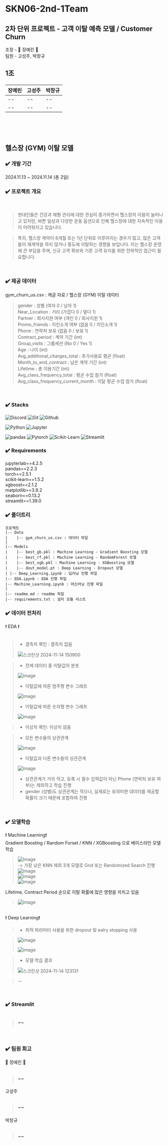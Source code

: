 # SKN06-2nd-1Team
## 2차 단위 프로젝트 - 고객 이탈 예측 모델 / Customer Churn  </br>
조장 - :crown: 장예린 :crown: </br>
팀원 - 고성주, 박창규 </br>

## 1조
###
| 장예린 | 고성주 | 박창규 |
| -- | -- | -- |
| -- | -- | -- |
| -- | -- | -- |

</br></br></br>

##  헬스장 (GYM) 이탈 모델

### ✔️ 개발 기간
2024.11.13 ~ 2024.11.14 (총 2일)
</br>

### ✔️ 프로젝트 개요
</br>

>  현대인들은 건강과 체형 관리에 대한 관심이 증가하면서 헬스장의 이용이 늘어나고 있지만, 바쁜 일상과 다양한 운동 옵션으로 인해 헬스장에 대한 지속적인 이용이 어려워지고 있습니다.

>  특히, 헬스장 계약이 6개월 또는 1년 단위로 이루어지는 경우가 많고, 많은 고객들이 재계약을 하지 않거나 중도에 이탈하는 경향을 보입니다. 이는 헬스장 운영에 큰 부담을 주며, 신규 고객 확보와 기존 고객 유지를 위한 전략적인 접근이 필요합니다.
</br>


### ✔️ 제공 데이터
gym_churn_us.csv : 캐글 자료 / 헬스장 (GYM) 이탈 데이터 </br>
> gender : 성별 (여자 0 / 남자 1) </br>
> Near_Location : 거리 (가깝다 0 / 멀다 1) </br>
> Partner : 회사지원 여부 (개인 0 / 회사지원 1) </br>
> Promo_friends : 지인소개 여부 (없음 0 / 지인소개 1) </br>
> Phone : 연락처 보유 (없음 0 / 보유 1) </br>
> Contract_period : 계약 기간 (int) </br>
> Group_visits : 그룹세션 (No 0 / Yes 1) </br>
> Age : 나이 (int) </br>
> Avg_additional_charges_total : 추가사용료 평균 (float) </br>
> Month_to_end_contract : 남은 계약 기간 (int) </br>
> Lifetime : 총 이용기간 (int) </br>
> Avg_class_frequency_total : 평균 수업 참가 (float) </br>
> Avg_class_frequency_current_month : 이달 평균 수업 참가 (float) </br>


</br>


### ✔️ Stacks
![Discord](https://img.shields.io/badge/discord-5865F2?style=for-the-badge&logo=discord&logoColor=white)
![Git](https://img.shields.io/badge/Git-F05032?style=for-the-badge&logo=Git&logoColor=white)
![Github](https://img.shields.io/badge/GitHub-181717?style=for-the-badge&logo=GitHub&logoColor=white)

![Python](https://img.shields.io/badge/python-3776AB?style=for-the-badge&logo=python&logoColor=white) 
![Jupyter](https://img.shields.io/badge/jupyter-F37626?style=for-the-badge&logo=jupyter&logoColor=white) 

![pandas](https://img.shields.io/badge/pandas-150458?style=for-the-badge&logo=pandas&logoColor=white)
![Pytorch](https://img.shields.io/badge/pytorch-EE4C2C?style=for-the-badge&logo=pytorch&logoColor=white) 
![Scikit-Learn](https://img.shields.io/badge/scikitlearn-F7931E?style=for-the-badge&logo=scikitlearn&logoColor=white) 
![Streamlit](https://img.shields.io/badge/streamlit-FF4B4B?style=for-the-badge&logo=streamlit&logoColor=white) 



### ✔️ Requirements

jupyterlab==4.2.5
</br>
pandas==2.2.3
</br>
torch==2.5.1
</br>
scikit-learn==1.5.2
</br>
xgboost==2.1.2
</br>
matplotlib==3.9.2
</br>
seaborn==0.13.2
</br>
streamlit==1.39.0
</br>


### ✔️ 폴더트리
```
프로젝트
|-- Data 
|    |-- gym_churn_us.csv : 데이터 파일
| 
|-- Models
|    |-- best_gb.pkl : Machine Learning - Gradient Boosting 모델
|    |-- best_rf.pkl : Machine Learning - RandomForest 모델
|    |-- best_xgb.pkl : Machine Learning - XGBoosting 모델
|    |-- dout_model.pt : Deep Learning - Dropout 모델
| |-- Deep_Learning.ipynb : 딥러닝 진행 파일
|-- EDA.ipynb : EDA 진행 파일
|-- Machine_Learning.ipynb : 머신러닝 진행 파일
|
|-- readme.md : readme 파일
|-- requirements.txt : 설치 모듈 리스트
```
### ✔️ 데이터 전처리 
❗️ EDA ❗️</br>
</br>

> - 결측치 확인 :  결측치 없음 
> 
> ![스크린샷 2024-11-14 150900](https://github.com/user-attachments/assets/390899e5-f850-4f24-a522-a999207884f3)



> - 전체 데이터 중 이탈값의 분포
>
> ![image](https://github.com/user-attachments/assets/9d30fe05-9959-4c33-9088-2ad49246b116)
>
>  - 이탈값에 따른 범주형 변수 그래프
>    
> ![image](https://github.com/user-attachments/assets/aaee7505-cd6f-4823-a096-cc4ef2b1dd3b)
>
> - 이탈값에 따른 숫자형 변수 그래프
>   
> ![image](https://github.com/user-attachments/assets/e4867480-1e5c-4d97-85a5-574d45f9f2de)

>
> 
> - 이상치 확인: 이상치 않음


> -  모든 변수들의 상관관계
>   
> ![image](https://github.com/user-attachments/assets/d8c2914d-ea58-4a19-b164-7fa775dfa032)
>
> - 이탈값과 다른 변수들의 상관관계
>   
> ![image](https://github.com/user-attachments/assets/8f6c5af3-b994-46e0-9a4a-6044f3969363)
>
> - 상관관계가 거의 작고, 등록 시 필수 입력값이 아닌 Phone (연락처 보유 여부)는 제외하고 학습 진행
> - gender (성별)도 상관관계는 작으나, 실제로는 유의미한 데이터를 제공할 확률이 크기 때문에 포함하여 진행






</br>
 
### ✔️ 모델학습
❗️ Machine Learning❗️ </br>
   Gradient Boosting / Random Forset / KNN / XGBoosting 으로 베이스라인 모델 학습</br>
   > ![image](https://github.com/user-attachments/assets/7a35034b-ba86-493c-a8ec-f6a2a68f1b50)</br>
   -> 가장 낮은 KNN 제외 3개 모델로 Grid 또는 Randomized Search 진행</br>
   >![image](https://github.com/user-attachments/assets/a2ae3675-4336-4fab-8bdb-6265a3f7f5ab)</br>
   > ![image](https://github.com/user-attachments/assets/500b1ecc-4f4a-4ce8-a8ab-91df350e56fd)</br>
   >![image](https://github.com/user-attachments/assets/6aef44de-7cc7-43d1-9c77-10ac884c44d6)</br>
> 
   Lifetime, Contract Period 순으로 이탈 확률에 많은 영향을 끼치고 있음</br>
> 
   > ![image](https://github.com/user-attachments/assets/6a2fa6ba-4732-4c8d-9d13-b73b21fa1695)</br>
</br>
❗️ Deep Learning❗️ </br>

> - 최적 파라미터 사용을 위한 dropout 및 ealry stopping 사용 </br>

>   ![image](https://github.com/user-attachments/assets/4d64e529-36d3-43e8-8560-a0a94875ccd3) </br>
>
>
>   ![image](https://github.com/user-attachments/assets/25533775-0d44-4299-bb0a-e6b1c8ba010f) </br>

> - 모델 학습 결과</br>
>
> ![스크린샷 2024-11-14 123131](https://github.com/user-attachments/assets/5ec3e97b-c42c-4f3c-bac1-ac5358456b84)</br>




   > --
   > 
</br>

### ✔️ Streamlit
   > --
   > --
   > 
</br>


### ✔️ 팀원 회고

:crown: 장예린 :crown:
> --
> --
> 
고성주
> --
> --
> 
박창규
> --
> --
>
